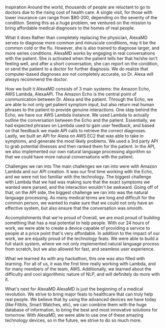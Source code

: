 Inspiration
Around the world, thousands of people are reluctant to go to doctors due to the rising cost of health care. A single visit, for those with lower insurance can range from $80-200, depending on the severity of the condition. Seeing this as a huge problem, we ventured on the mission to bring affordable medical diagnoses to the homes of real people.

What it does
Rather than completely replacing the physician, AlexaMD serves to diagnose more common and minuscule conditions, may it be the common cold or the flu. However, she is also trained to diagnose larger, and more series conditions. AlexaMD works by engaging in real conversations with the patient. She is activated when the patient tells her that he/she isn't feeling well, and after a short conversation, she can report on the condition, or send the patient to a doctor for further diagnosis. We do realize that computer-based diagnoses are not completely accurate, so Dr. Alexa will always recommend the doctor.

How we built it
AlexaMD consists of 3 main systems: the Amazon Echo, AWS Lambda, AlexaAPI. The Amazon Echo is the central point of communication between Dr. Alexa and the patient. Through the Echo, we are able to not only get patient symptom input, but also return real human phrases to the patient to provide genuine interactions. One step behind the Echo, we have our AWS Lambda instance. We used Lambda to actually outline the conversation between the Echo and the patient. Essentially, we had expected phrases on Lambda used to gain user feedback, and based on that feedback we made API calls to retrieve the correct diagnoses. Lastly, we built an API for Alexa on AWS EC2 that was able to take in symptoms, and generate the most likely problems. We used a 3rd party API to grab potential illnesses and then ranked them for the patient. In the API, we also implemented our own natural language processing algorithm so that we could have more natural conversations with the patient.

Challenges we ran into
The main challenges we ran into were with Amazon Lambda and our API creation. It was our first time working with the Echo, and we were not too familiar with the technology. The biggest challenge with Lambda that we had was making sure that the exact symptoms we wanted were parsed, and the interaction wouldn't be awkward. Going off of that, on the API side, the biggest challenge we ran into was the natural language processing. As many medical terms are long and difficult for the common person, we wanted to make sure that we could not only have an effective system, but also ensure that the conversation was smooth.

Accomplishments that we're proud of
Overall, we are most proud of building something that has a real potential to help people. With our 24 hours of work, we were able to create a device capable of providing a service to people at a price point that's very affordable. In addition to the impact of our work, we are equally proud of the technology feats. We were able to build a full stack system, where we not only implemented natural language process from scratch, but we also allowed for fast, and seamless user experience.

What we learned
As with any hackathon, this one was also filled with learning. For all of us, it was the first time really working with Lambda, and for many members of the team, AWS. Additionally, we learned about the difficulty and cool algorithmic nature of NLP, and will definitely do more with it.

What's next for AlexaMD
AlexaMD is just the beginning of a medical revolution. We strive to bring major feats to healthcare that can truly help real people. We believe that by using the advanced devices we have today (like Fitbits, Smart Watches, etc), we can combine them with the huge database of information, to bring the best and most innovative solutions for tomorrow. With AlexaMD, we were able to use one of these amazing technology devices, so in the future, we strive to do so much more.
